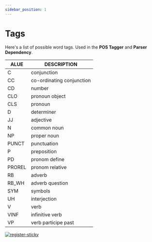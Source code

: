 ```yaml
---
sidebar_position: 1
---
```


# Tags

Here's a list of possible word tags. Used in the **POS Tagger** and **Parser Dependency**.

| ALUE   	| DESCRIPTION               	|
|--------	|---------------------------	|
| C      	| conjunction               	|
| CC     	| co-ordinating conjunction 	|
| CD     	| number                    	|
| CLO    	| pronoun object            	|
| CLS    	| pronoun                   	|
| D      	| determiner                	|
| JJ     	| adjective                 	|
| N      	| common noun               	|
| NP     	| proper noun               	|
| PUNCT  	| punctuation               	|
| P      	| preposition               	|
| PD     	| pronom define             	|
| PROREL 	| pronom relative           	|
| RB     	| adverb                    	|
| RB_WH  	| adverb question           	|
| SYM    	| symbols                   	|
| UH     	| interjection              	|
| V      	| verb                      	|
| VINF   	| infinitive verb           	|
| VP     	| verb participe past       	|

[![register-sticky](/img/register-sticky.png)](https://app.lettria.com/signup)
